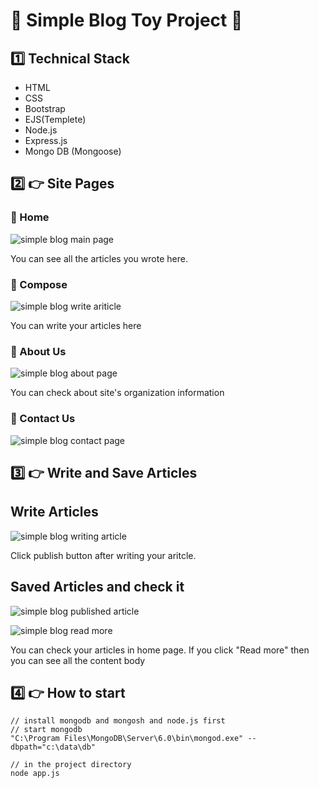 <link rel="stylesheet" href="https://use.fontawesome.com/releases/v5.14.0/css/all.css" integrity="sha384-HzLeBuhoNPvSl5KYnjx0BT+WB0QEEqLprO+NBkkk5gbc67FTaL7XIGa2w1L0Xbgc" crossorigin="anonymous">


# :notebook: Simple Blog Toy Project :notebook:

## :one: Technical Stack

- HTML
- CSS
- Bootstrap
- EJS(Templete)
- Node.js
- Express.js
- Mongo DB (Mongoose)

## :two: :point_right: Site Pages

### :scroll: Home

![simple blog main page](https://user-images.githubusercontent.com/72008909/207590134-5830d8d6-ee95-43cc-b45d-6fec82afb129.png)

You can see all the articles you wrote here.

### :scroll: Compose

![simple blog write ariticle](https://user-images.githubusercontent.com/72008909/207590707-56dca2fb-f272-40e4-9b71-95495a6c8592.png)

You can write your articles here


### :scroll: About Us

![simple blog about page](https://user-images.githubusercontent.com/72008909/207590890-3b8cdbfa-8dc0-4a3f-a9c5-4562989449c2.png)

You can check about site's organization information

### :scroll: Contact Us

![simple blog contact page](https://user-images.githubusercontent.com/72008909/207591145-03c26888-7641-41e4-a14f-f6ebeff2fc36.png)


## :three: :point_right: Write and Save Articles

## Write Articles


![simple blog writing article ](https://user-images.githubusercontent.com/72008909/207591350-5e7452b1-bdac-458e-998a-9130460fe418.png)

Click publish button after writing your aritcle.

## Saved Articles and check it

![simple blog published article](https://user-images.githubusercontent.com/72008909/207591471-7f57a55f-5b5a-48b1-bdd1-2facba9941f7.png)

![simple blog read more](https://user-images.githubusercontent.com/72008909/207591624-d8c885b5-d80c-4f18-ad47-25bfb9e28c9a.png)

You can check your articles in home page. If you click "Read more" then you can see all the content body


## :four: :point_right: How to start

```
// install mongodb and mongosh and node.js first
// start mongodb
"C:\Program Files\MongoDB\Server\6.0\bin\mongod.exe" --dbpath="c:\data\db"

// in the project directory
node app.js
```


